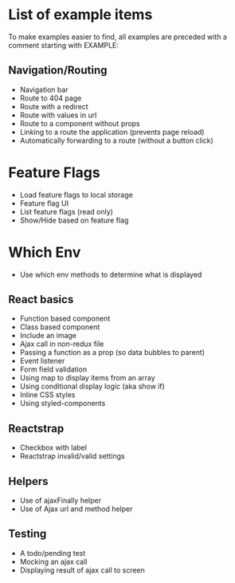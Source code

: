 # List of example items

To make examples easier to find, all examples are preceded with a comment starting with EXAMPLE:

## Navigation/Routing

- Navigation bar
- Route to 404 page
- Route with a redirect
- Route with values in url
- Route to a component without props
- Linking to a route the application (prevents page reload)
- Automatically forwarding to a route (without a button click)

# Feature Flags

- Load feature flags to local storage
- Feature flag UI
- List feature flags (read only)
- Show/Hide based on feature flag

# Which Env
 - Use which env methods to determine what is displayed

## React basics

- Function based component
- Class based component
- Include an image
- Ajax call in non-redux file
- Passing a function as a prop (so data bubbles to parent)
- Event listener
- Form field validation
- Using map to display items from an array
- Using conditional display logic (aka show if)
- Inline CSS styles
- Using styled-components

## Reactstrap

- Checkbox with label
- Reactstrap invalid/valid settings

## Helpers

- Use of ajaxFinally helper
- Use of Ajax url and method helper

## Testing

- A todo/pending test
- Mocking an ajax call
- Displaying result of ajax call to screen
